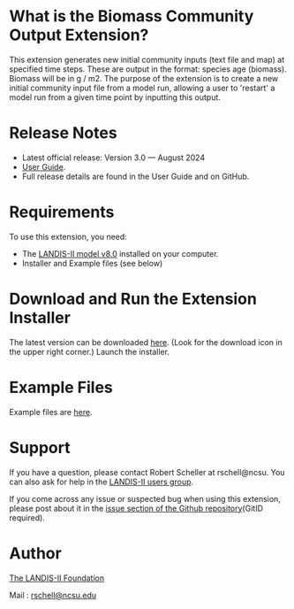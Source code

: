 # What is the Biomass Community Output Extension?

This extension generates new initial community inputs (text file and map) at specified time steps. These are output in the format:  species age (biomass).  Biomass will be in g / m2.  The purpose of the extension is to create a new initial community input file from a model run, allowing a user to 'restart' a model run from a given time point by inputting this output.

# Release Notes

- Latest official release: Version 3.0 — August 2024
- [User Guide](https://github.com/LANDIS-II-Foundation/Extension-Output-Biomass-Community/blob/master/docs/LANDIS-II%20Biomass%20Community%20Output%20v3.0%20User%20Guide.pdf).
- Full release details are found in the User Guide and on GitHub.

# Requirements

To use this extension, you need:

- The [LANDIS-II model v8.0](http://www.landis-ii.org/install) installed on your computer.
- Installer and Example files (see below)

# Download and Run the Extension Installer

The latest version can be downloaded [here](https://github.com/LANDIS-II-Foundation/Extension-Output-Biomass-Community/blob/master/deploy/installer/LANDIS-II-V8%20Output%20Biomass%20Community%203.0-setup.exe). (Look for the download icon in the upper right corner.)  Launch the installer.

# Example Files

Example files are [here](https://downgit.github.io/#/home?url=https://github.com/LANDIS-II-Foundation/Extension-Output-Biomass-Community/tree/master/testing/Core8-BioCommunity3.0).

# Support

If you have a question, please contact Robert Scheller at rschell@ncsu. 
You can also ask for help in the [LANDIS-II users group](http://www.landis-ii.org/users).

If you come across any issue or suspected bug when using this extension, please post about it in the [issue section of the Github repository](https://github.com/LANDIS-II-Foundation/Extension-Output-Biomass-Community/issues)(GitID required).

# Author

[The LANDIS-II Foundation](http://www.landis-ii.org)

Mail : rschell@ncsu.edu
